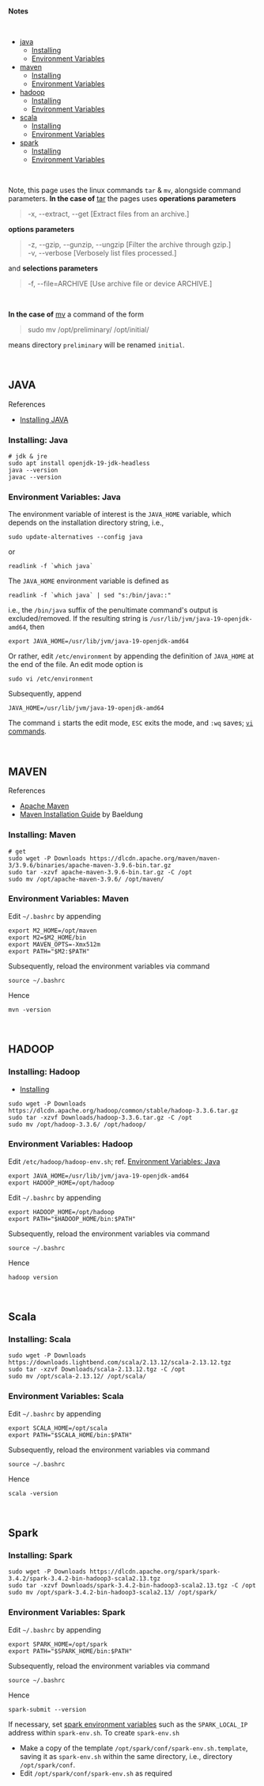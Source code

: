 <br>

**Notes**

<br>

* [java](#java)
  * [Installing](#installing-java)
  * [Environment Variables](#environment-variables-java)
* [maven](#maven)
  * [Installing](#installing-maven)
  * [Environment Variables](#environment-variables-maven)
* [hadoop](#hadoop)
  * [Installing](#installing-hadoop)
  * [Environment Variables](#environment-variables-hadoop)
* [scala](#scala)
  * [Installing](#installing-scala)
  * [Environment Variables](#environment-variables-scala)
* [spark](#spark)
  * [Installing](#installing-spark)
  * [Environment Variables](#environment-variables-spark)


<br>

Note, this page uses the linux commands `tar` & `mv`, alongside command parameters.  **In the case of** [tar](https://www.man7.org/linux/man-pages/man1/tar.1.html) the pages uses **operations parameters**

> -x, --extract, --get [Extract files from an archive.]

**options parameters**
> -z, --gzip, --gunzip, --ungzip [Filter the archive through gzip.] <br>
> -v, --verbose [Verbosely list files processed.]

and **selections parameters**
> -f, --file=ARCHIVE [Use archive file or device ARCHIVE.]

<br>

**In the case of** [mv](https://linux.die.net/man/1/mv) a command of the form

> sudo mv /opt/preliminary/ /opt/initial/

means directory `preliminary` will be renamed `initial`.


<br>


## JAVA

References
* [Installing JAVA](https://www.digitalocean.com/community/tutorials/how-to-install-java-with-apt-on-ubuntu-22-04)

### Installing: Java

```shell
# jdk & jre
sudo apt install openjdk-19-jdk-headless
java --version
javac --version
```

### Environment Variables: Java

The environment variable of interest is the `JAVA_HOME` variable, which depends on the installation directory string, i.e.,

```shell
sudo update-alternatives --config java
```
or 

```shell
readlink -f `which java`
```

The `JAVA_HOME` environment variable is defined as

```shell
readlink -f `which java` | sed "s:/bin/java::"
```

i.e., the `/bin/java` suffix of the penultimate command's output is excluded/removed. If the resulting string is `/usr/lib/jvm/java-19-openjdk-amd64`, then

```shell
export JAVA_HOME=/usr/lib/jvm/java-19-openjdk-amd64
```

Or rather, edit `/etc/environment` by appending the definition of `JAVA_HOME` at the end of the file.  An edit mode option is

```shell
sudo vi /etc/environment
```

Subsequently, append

```shell
JAVA_HOME=/usr/lib/jvm/java-19-openjdk-amd64
```

The command `i` starts the edit mode, `ESC` exits the mode, and `:wq` saves; [`vi` commands](https://www.cs.colostate.edu/helpdocs/vi.html).


<br>


## MAVEN

References
* [Apache Maven](https://maven.apache.org/index.html)
* [Maven Installation Guide](https://www.baeldung.com/install-maven-on-windows-linux-mac) by Baeldung

### Installing: Maven

```shell
# get
sudo wget -P Downloads https://dlcdn.apache.org/maven/maven-3/3.9.6/binaries/apache-maven-3.9.6-bin.tar.gz
sudo tar -xzvf apache-maven-3.9.6-bin.tar.gz -C /opt
sudo mv /opt/apache-maven-3.9.6/ /opt/maven/
```

### Environment Variables: Maven

Edit `~/.bashrc` by appending

```shell
export M2_HOME=/opt/maven 
export M2=$M2_HOME/bin 
export MAVEN_OPTS=-Xmx512m 
export PATH="$M2:$PATH"
```

Subsequently, reload the environment variables via command

```shell
source ~/.bashrc
```

Hence

```shell
mvn -version
```


<br>


## HADOOP

### Installing: Hadoop

* [Installing](https://hadoop.apache.org/docs/stable/hadoop-project-dist/hadoop-common/SingleCluster.html#Installing_Software)

```shell
sudo wget -P Downloads https://dlcdn.apache.org/hadoop/common/stable/hadoop-3.3.6.tar.gz
sudo tar -xzvf Downloads/hadoop-3.3.6.tar.gz -C /opt
sudo mv /opt/hadoop-3.3.6/ /opt/hadoop/
```

### Environment Variables: Hadoop

Edit `/etc/hadoop/hadoop-env.sh`; ref. [Environment Variables: Java](#environment-variables-java)

```shell
export JAVA_HOME=/usr/lib/jvm/java-19-openjdk-amd64
export HADOOP_HOME=/opt/hadoop
```

Edit `~/.bashrc` by appending

```shell
export HADOOP_HOME=/opt/hadoop 
export PATH="$HADOOP_HOME/bin:$PATH"
```

Subsequently, reload the environment variables via command

```shell
source ~/.bashrc
```

Hence

```shell
hadoop version
```


<br>


## Scala

### Installing: Scala

```shell
sudo wget -P Downloads https://downloads.lightbend.com/scala/2.13.12/scala-2.13.12.tgz
sudo tar -xzvf Downloads/scala-2.13.12.tgz -C /opt
sudo mv /opt/scala-2.13.12/ /opt/scala/
```

### Environment Variables: Scala

Edit `~/.bashrc` by appending

```shell
export SCALA_HOME=/opt/scala 
export PATH="$SCALA_HOME/bin:$PATH"
```

Subsequently, reload the environment variables via command

```shell
source ~/.bashrc
```

Hence

```shell
scala -version
```


<br>


## Spark

### Installing: Spark

```shell
sudo wget -P Downloads https://dlcdn.apache.org/spark/spark-3.4.2/spark-3.4.2-bin-hadoop3-scala2.13.tgz
sudo tar -xzvf Downloads/spark-3.4.2-bin-hadoop3-scala2.13.tgz -C /opt
sudo mv /opt/spark-3.4.2-bin-hadoop3-scala2.13/ /opt/spark/
```

### Environment Variables: Spark

Edit `~/.bashrc` by appending

```shell
export SPARK_HOME=/opt/spark
export PATH="$SPARK_HOME/bin:$PATH"
```

Subsequently, reload the environment variables via command

```shell
source ~/.bashrc
```

Hence

```shell
spark-submit --version
```

If necessary, set [spark environment variables](https://spark.apache.org/docs/3.4.2/configuration.html#environment-variables) such as the `SPARK_LOCAL_IP` address within `spark-env.sh`.  To create `spark-env.sh`

* Make a copy of the template `/opt/spark/conf/spark-env.sh.template`, saving it as `spark-env.sh` within the same directory, i.e., directory `/opt/spark/conf`.
* Edit `/opt/spark/conf/spark-env.sh` as required


<br>
<br>

<br>
<br>

<br>
<br>

<br>
<br>